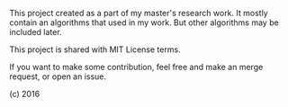 This project created as a part of my master's research work. It mostly contain an algorithms that used in my work.
But other algorithms may be included later.

This project is shared with MIT License terms.

If you want to make some contribution, feel free and make an merge request, or open an issue.

(c) 2016